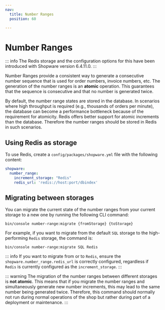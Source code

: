 ```yaml
---
nav:
  title: Number Ranges
  position: 60

---
```


# Number Ranges

::: info
The Redis storage and the configuration options for this have been introduced with Shopware version 6.4.11.0.
:::

Number Ranges provide a consistent way to generate a consecutive number sequence that is used for order numbers, invoice numbers, etc.
The generation of the number ranges is an **atomic** operation. This guarantees that the sequence is consecutive and that no number is generated twice.

By default, the number range states are stored in the database.
In scenarios where high throughput is required (e.g., thousands of orders per minute), the database can become a performance bottleneck because of the requirement for atomicity.
Redis offers better support for atomic increments than the database. Therefore the number ranges should be stored in Redis in such scenarios.

## Using Redis as storage

To use Redis, create a `config/packages/shopware.yml` file with the following content:

```yaml
shopware:
  number_range:
    increment_storage: "Redis"
    redis_url: 'redis://host:port/dbindex'
```

## Migrating between storages

You can migrate the current state of the number ranges from your current storage to a new one by running the following CLI command:

```shell
bin/console number-range:migrate {fromStorage} {toStorage}
```

For example, if you want to migrate from the default `SQL` storage to the high-performing `Redis` storage, the command is:

```shell
bin/console number-range:migrate SQL Redis
```

::: info
If you want to migrate from or to `Redis`, ensure the `shopware.number_range.redis_url` is correctly configured, regardless if `Redis` is currently configured as the `increment_storage`.
:::

::: warning
The migration of the number ranges between different storages is **not atomic**. This means that if you migrate the number ranges and simultaneously generate new number increments, this may lead to the same number being generated twice.
Therefore, this command should normally not run during normal operations of the shop but rather during part of a deployment or maintenance.
:::
